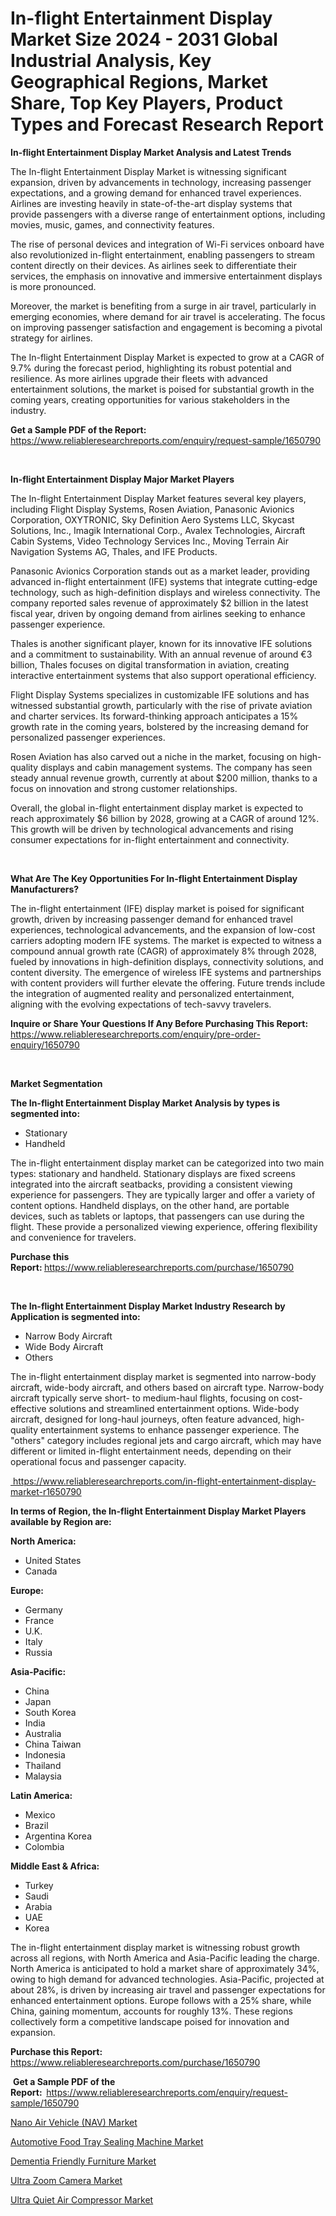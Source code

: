 <p><h1>In-flight Entertainment Display Market Size 2024 - 2031 Global Industrial Analysis, Key Geographical Regions, Market Share, Top Key Players, Product Types and Forecast Research Report</h1></p><p><strong>In-flight Entertainment Display Market Analysis and Latest Trends</strong></p>
<p><p>The In-flight Entertainment Display Market is witnessing significant expansion, driven by advancements in technology, increasing passenger expectations, and a growing demand for enhanced travel experiences. Airlines are investing heavily in state-of-the-art display systems that provide passengers with a diverse range of entertainment options, including movies, music, games, and connectivity features. </p><p>The rise of personal devices and integration of Wi-Fi services onboard have also revolutionized in-flight entertainment, enabling passengers to stream content directly on their devices. As airlines seek to differentiate their services, the emphasis on innovative and immersive entertainment displays is more pronounced. </p><p>Moreover, the market is benefiting from a surge in air travel, particularly in emerging economies, where demand for air travel is accelerating. The focus on improving passenger satisfaction and engagement is becoming a pivotal strategy for airlines. </p><p>The In-flight Entertainment Display Market is expected to grow at a CAGR of 9.7% during the forecast period, highlighting its robust potential and resilience. As more airlines upgrade their fleets with advanced entertainment solutions, the market is poised for substantial growth in the coming years, creating opportunities for various stakeholders in the industry.</p></p>
<p><strong>Get a Sample PDF of the Report:&nbsp;</strong> <a href="https://www.reliableresearchreports.com/enquiry/request-sample/1650790?utm_campaign=12&utm_medium=2&utm_source=Github&utm_content=ia&utm_term=26092024&utm_id=in-flight-entertainment-display">https://www.reliableresearchreports.com/enquiry/request-sample/1650790</a></p>
<p>&nbsp;</p>
<p><strong>In-flight Entertainment Display Major Market Players</strong></p>
<p><p>The In-flight Entertainment Display Market features several key players, including Flight Display Systems, Rosen Aviation, Panasonic Avionics Corporation, OXYTRONIC, Sky Definition Aero Systems LLC, Skycast Solutions, Inc., Imagik International Corp., Avalex Technologies, Aircraft Cabin Systems, Video Technology Services Inc., Moving Terrain Air Navigation Systems AG, Thales, and IFE Products. </p><p>Panasonic Avionics Corporation stands out as a market leader, providing advanced in-flight entertainment (IFE) systems that integrate cutting-edge technology, such as high-definition displays and wireless connectivity. The company reported sales revenue of approximately $2 billion in the latest fiscal year, driven by ongoing demand from airlines seeking to enhance passenger experience. </p><p>Thales is another significant player, known for its innovative IFE solutions and a commitment to sustainability. With an annual revenue of around €3 billion, Thales focuses on digital transformation in aviation, creating interactive entertainment systems that also support operational efficiency. </p><p>Flight Display Systems specializes in customizable IFE solutions and has witnessed substantial growth, particularly with the rise of private aviation and charter services. Its forward-thinking approach anticipates a 15% growth rate in the coming years, bolstered by the increasing demand for personalized passenger experiences. </p><p>Rosen Aviation has also carved out a niche in the market, focusing on high-quality displays and cabin management systems. The company has seen steady annual revenue growth, currently at about $200 million, thanks to a focus on innovation and strong customer relationships.</p><p>Overall, the global in-flight entertainment display market is expected to reach approximately $6 billion by 2028, growing at a CAGR of around 12%. This growth will be driven by technological advancements and rising consumer expectations for in-flight entertainment and connectivity.</p></p>
<p>&nbsp;</p>
<p><strong>What Are The Key Opportunities For In-flight Entertainment Display Manufacturers?</strong></p>
<p><p>The in-flight entertainment (IFE) display market is poised for significant growth, driven by increasing passenger demand for enhanced travel experiences, technological advancements, and the expansion of low-cost carriers adopting modern IFE systems. The market is expected to witness a compound annual growth rate (CAGR) of approximately 8% through 2028, fueled by innovations in high-definition displays, connectivity solutions, and content diversity. The emergence of wireless IFE systems and partnerships with content providers will further elevate the offering. Future trends include the integration of augmented reality and personalized entertainment, aligning with the evolving expectations of tech-savvy travelers.</p></p>
<p><strong>Inquire or Share Your Questions If Any Before Purchasing This Report:</strong> <a href="https://www.reliableresearchreports.com/enquiry/pre-order-enquiry/1650790?utm_campaign=12&utm_medium=2&utm_source=Github&utm_content=ia&utm_term=26092024&utm_id=in-flight-entertainment-display">https://www.reliableresearchreports.com/enquiry/pre-order-enquiry/1650790</a></p>
<p>&nbsp;</p>
<p><strong>Market Segmentation</strong></p>
<p><strong>The In-flight Entertainment Display Market Analysis by types is segmented into:</strong></p>
<p><ul><li>Stationary</li><li>Handheld</li></ul></p>
<p><p>The in-flight entertainment display market can be categorized into two main types: stationary and handheld. Stationary displays are fixed screens integrated into the aircraft seatbacks, providing a consistent viewing experience for passengers. They are typically larger and offer a variety of content options. Handheld displays, on the other hand, are portable devices, such as tablets or laptops, that passengers can use during the flight. These provide a personalized viewing experience, offering flexibility and convenience for travelers.</p></p>
<p><strong>Purchase this Report:&nbsp;</strong><a href="https://www.reliableresearchreports.com/purchase/1650790?utm_campaign=12&utm_medium=2&utm_source=Github&utm_content=ia&utm_term=26092024&utm_id=in-flight-entertainment-display">https://www.reliableresearchreports.com/purchase/1650790</a></p>
<p>&nbsp;</p>
<p><strong>The In-flight Entertainment Display Market Industry Research by Application is segmented into:</strong></p>
<p><ul><li>Narrow Body Aircraft</li><li>Wide Body Aircraft</li><li>Others</li></ul></p>
<p><p>The in-flight entertainment display market is segmented into narrow-body aircraft, wide-body aircraft, and others based on aircraft type. Narrow-body aircraft typically serve short- to medium-haul flights, focusing on cost-effective solutions and streamlined entertainment options. Wide-body aircraft, designed for long-haul journeys, often feature advanced, high-quality entertainment systems to enhance passenger experience. The "others" category includes regional jets and cargo aircraft, which may have different or limited in-flight entertainment needs, depending on their operational focus and passenger capacity.</p></p>
<p><a href="https://www.reliableresearchreports.com/in-flight-entertainment-display-market-r1650790?utm_campaign=12&utm_medium=2&utm_source=Github&utm_content=ia&utm_term=26092024&utm_id=in-flight-entertainment-display">&nbsp;https://www.reliableresearchreports.com/in-flight-entertainment-display-market-r1650790</a></p>
<p><strong>In terms of Region, the In-flight Entertainment Display Market Players available by Region are:</strong></p>
<p>
    <p> <strong> North America: </strong>
        <ul>
            <li>United States</li>
            <li>Canada</li>
        </ul>
        </p> 
    <p> <strong> Europe: </strong>
        <ul>
            <li>Germany</li>
            <li>France</li>
            <li>U.K.</li>
            <li>Italy</li>
            <li>Russia</li>
        </ul>
        </p> 
    <p> <strong> Asia-Pacific: </strong>
        <ul>
            <li>China</li>
            <li>Japan</li>
            <li>South Korea</li>
            <li>India</li>
            <li>Australia</li>
            <li>China Taiwan</li>
            <li>Indonesia</li>
            <li>Thailand</li>
            <li>Malaysia</li>
        </ul>
        </p> 
    <p> <strong> Latin America: </strong>
        <ul>
            <li>Mexico</li>
            <li>Brazil</li>
            <li>Argentina Korea</li>
            <li>Colombia</li>
        </ul>
        </p> 
    <p> <strong> Middle East & Africa: </strong>
        <ul>
            <li>Turkey</li>
            <li>Saudi</li>
            <li>Arabia</li>
            <li>UAE</li>
            <li>Korea</li>
        </ul>
    </p>
    </p>
<p><p>The in-flight entertainment display market is witnessing robust growth across all regions, with North America and Asia-Pacific leading the charge. North America is anticipated to hold a market share of approximately 34%, owing to high demand for advanced technologies. Asia-Pacific, projected at about 28%, is driven by increasing air travel and passenger expectations for enhanced entertainment options. Europe follows with a 25% share, while China, gaining momentum, accounts for roughly 13%. These regions collectively form a competitive landscape poised for innovation and expansion.</p></p>
<p><strong>Purchase this Report: </strong><a href="https://www.reliableresearchreports.com/purchase/1650790?utm_campaign=12&utm_medium=2&utm_source=Github&utm_content=ia&utm_term=26092024&utm_id=in-flight-entertainment-display">https://www.reliableresearchreports.com/purchase/1650790</a></p>
<p>&nbsp;<strong>Get a Sample PDF of the Report:&nbsp;&nbsp;</strong><a href="https://www.reliableresearchreports.com/enquiry/request-sample/1650790?utm_campaign=12&utm_medium=2&utm_source=Github&utm_content=ia&utm_term=26092024&utm_id=in-flight-entertainment-display">https://www.reliableresearchreports.com/enquiry/request-sample/1650790</a></p>
<p><strong></strong></p>
<p><p><a href="https://github.com/GenaGaines34/Market-Research-Report-List-1/blob/main/nano-air-vehicle-nav-market.md?utm_campaign=12&utm_medium=2&utm_source=Github&utm_content=ia&utm_term=26092024&utm_id=in-flight-entertainment-display">Nano Air Vehicle (NAV) Market</a></p><p><a href="https://github.com/AbbasMahmud554/Market-Research-Report-List-1/blob/main/automotive-food-tray-sealing-machine-market.md?utm_campaign=12&utm_medium=2&utm_source=Github&utm_content=ia&utm_term=26092024&utm_id=in-flight-entertainment-display">Automotive Food Tray Sealing Machine Market</a></p><p><a href="https://issuu.com/reportprime-2/docs/dementia-friendly-furniture-market-_5dbd2a282bab3c?utm_campaign=12&utm_medium=2&utm_source=Github&utm_content=ia&utm_term=26092024&utm_id=in-flight-entertainment-display">Dementia Friendly Furniture Market</a></p><p><a href="https://www.linkedin.com/pulse/global-ultra-zoom-camera-industry-analysis-share-growth-trends-xg5ye?trackingId=DkxNdzE8Rq6sjU4WRlFSpw%3D%3D&utm_campaign=12&utm_medium=2&utm_source=Github&utm_content=ia&utm_term=26092024&utm_id=in-flight-entertainment-display">Ultra Zoom Camera Market</a></p><p><a href="https://www.linkedin.com/pulse/what-emerging-market-trends-ultra-quiet-air-compressor-detailed-lrg9e?trackingId=ri8jLdJkRFWFzIiSZmIrQg%3D%3D&utm_campaign=12&utm_medium=2&utm_source=Github&utm_content=ia&utm_term=26092024&utm_id=in-flight-entertainment-display">Ultra Quiet Air Compressor Market</a></p></p>